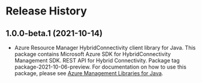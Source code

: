 # Release History

## 1.0.0-beta.1 (2021-10-14)

- Azure Resource Manager HybridConnectivity client library for Java. This package contains Microsoft Azure SDK for HybridConnectivity Management SDK. REST API for Hybrid Connectivity. Package tag package-2021-10-06-preview. For documentation on how to use this package, please see [Azure Management Libraries for Java](https://aka.ms/azsdk/java/mgmt).
